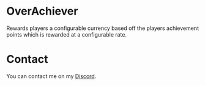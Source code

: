 # OverAchiever
Rewards players a configurable currency based off the players achievement points which is rewarded at a configurable rate.

# Contact
You can contact me on my [Discord](https://discord.gg/xdVPGcpJ8C).